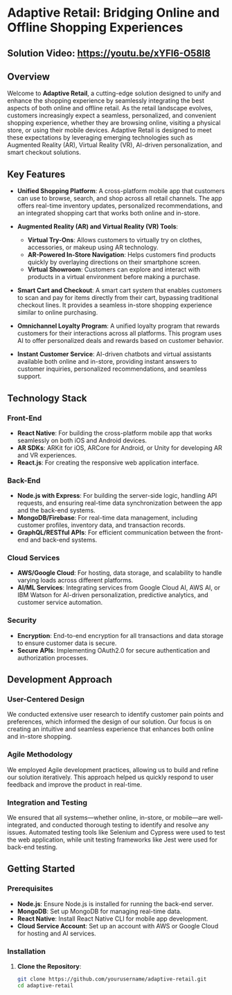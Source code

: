 # Adaptive Retail: Bridging Online and Offline Shopping Experiences
## Solution Video: https://youtu.be/xYFl6-O58l8
## Overview
Welcome to **Adaptive Retail**, a cutting-edge solution designed to unify and enhance the shopping experience by seamlessly integrating the best aspects of both online and offline retail. As the retail landscape evolves, customers increasingly expect a seamless, personalized, and convenient shopping experience, whether they are browsing online, visiting a physical store, or using their mobile devices. Adaptive Retail is designed to meet these expectations by leveraging emerging technologies such as Augmented Reality (AR), Virtual Reality (VR), AI-driven personalization, and smart checkout solutions.

## Key Features
- **Unified Shopping Platform**: A cross-platform mobile app that customers can use to browse, search, and shop across all retail channels. The app offers real-time inventory updates, personalized recommendations, and an integrated shopping cart that works both online and in-store.
  
- **Augmented Reality (AR) and Virtual Reality (VR) Tools**:
  - **Virtual Try-Ons**: Allows customers to virtually try on clothes, accessories, or makeup using AR technology.
  - **AR-Powered In-Store Navigation**: Helps customers find products quickly by overlaying directions on their smartphone screen.
  - **Virtual Showroom**: Customers can explore and interact with products in a virtual environment before making a purchase.
  
- **Smart Cart and Checkout**: A smart cart system that enables customers to scan and pay for items directly from their cart, bypassing traditional checkout lines. It provides a seamless in-store shopping experience similar to online purchasing.
  
- **Omnichannel Loyalty Program**: A unified loyalty program that rewards customers for their interactions across all platforms. This program uses AI to offer personalized deals and rewards based on customer behavior.
  
- **Instant Customer Service**: AI-driven chatbots and virtual assistants available both online and in-store, providing instant answers to customer inquiries, personalized recommendations, and seamless support.

## Technology Stack
### Front-End
- **React Native**: For building the cross-platform mobile app that works seamlessly on both iOS and Android devices.
- **AR SDKs**: ARKit for iOS, ARCore for Android, or Unity for developing AR and VR experiences.
- **React.js**: For creating the responsive web application interface.

### Back-End
- **Node.js with Express**: For building the server-side logic, handling API requests, and ensuring real-time data synchronization between the app and the back-end systems.
- **MongoDB/Firebase**: For real-time data management, including customer profiles, inventory data, and transaction records.
- **GraphQL/RESTful APIs**: For efficient communication between the front-end and back-end systems.

### Cloud Services
- **AWS/Google Cloud**: For hosting, data storage, and scalability to handle varying loads across different platforms.
- **AI/ML Services**: Integrating services from Google Cloud AI, AWS AI, or IBM Watson for AI-driven personalization, predictive analytics, and customer service automation.

### Security
- **Encryption**: End-to-end encryption for all transactions and data storage to ensure customer data is secure.
- **Secure APIs**: Implementing OAuth2.0 for secure authentication and authorization processes.

## Development Approach
### User-Centered Design
We conducted extensive user research to identify customer pain points and preferences, which informed the design of our solution. Our focus is on creating an intuitive and seamless experience that enhances both online and in-store shopping.

### Agile Methodology
We employed Agile development practices, allowing us to build and refine our solution iteratively. This approach helped us quickly respond to user feedback and improve the product in real-time.

### Integration and Testing
We ensured that all systems—whether online, in-store, or mobile—are well-integrated, and conducted thorough testing to identify and resolve any issues. Automated testing tools like Selenium and Cypress were used to test the web application, while unit testing frameworks like Jest were used for back-end testing.

## Getting Started
### Prerequisites
- **Node.js**: Ensure Node.js is installed for running the back-end server.
- **MongoDB**: Set up MongoDB for managing real-time data.
- **React Native**: Install React Native CLI for mobile app development.
- **Cloud Service Account**: Set up an account with AWS or Google Cloud for hosting and AI services.

### Installation
1. **Clone the Repository**:
   ```bash
   git clone https://github.com/yourusername/adaptive-retail.git
   cd adaptive-retail
